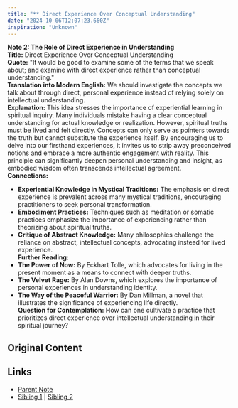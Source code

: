```yaml
---
title: "** Direct Experience Over Conceptual Understanding"
date: "2024-10-06T12:07:23.660Z"
inspiration: "Unknown"
---
```


  
**Note 2: The Role of Direct Experience in Understanding**  
**Title:** Direct Experience Over Conceptual Understanding  
**Quote:** "It would be good to examine some of the terms that we speak about; and examine with direct experience rather than conceptual understanding."  
**Translation into Modern English:** We should investigate the concepts we talk about through direct, personal experience instead of relying solely on intellectual understanding.  
**Explanation:** This idea stresses the importance of experiential learning in spiritual inquiry. Many individuals mistake having a clear conceptual understanding for actual knowledge or realization. However, spiritual truths must be lived and felt directly. Concepts can only serve as pointers towards the truth but cannot substitute the experience itself. By encouraging us to delve into our firsthand experiences, it invites us to strip away preconceived notions and embrace a more authentic engagement with reality. This principle can significantly deepen personal understanding and insight, as embodied wisdom often transcends intellectual agreement.  
**Connections:**  
- **Experiential Knowledge in Mystical Traditions:** The emphasis on direct experience is prevalent across many mystical traditions, encouraging practitioners to seek personal transformation.  
- **Embodiment Practices:** Techniques such as meditation or somatic practices emphasize the importance of experiencing rather than theorizing about spiritual truths.  
- **Critique of Abstract Knowledge:** Many philosophies challenge the reliance on abstract, intellectual concepts, advocating instead for lived experience.  
**Further Reading:**  
- **The Power of Now:** By Eckhart Tolle, which advocates for living in the present moment as a means to connect with deeper truths.  
- **The Velvet Rage:** By Alan Downs, which explores the importance of personal experiences in understanding identity.  
- **The Way of the Peaceful Warrior:** By Dan Millman, a novel that illustrates the significance of experiencing life directly.  
**Question for Contemplation:** How can one cultivate a practice that prioritizes direct experience over intellectual understanding in their spiritual journey?  


## Original Content



## Links

- [Parent Note](/parent-note.md)
- [Sibling 1](/zettel1.md) | [Sibling 2](/zettel2.md)
